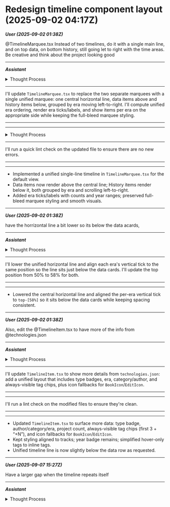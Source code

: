 <!-- Generated by SpecStory -->

# Redesign timeline component layout (2025-09-02 04:17Z)

_**User (2025-09-02 01:38Z)**_

@TimelineMarquee.tsx Instead of two timelines, do it with a single main line, and on top data, on bottom history, still going  let to right with the time areas. Be creative and think about the project looking good 

---

_**Assistant**_

<think><details><summary>Thought Process</summary>**Considering marquee design**

I'm thinking about creating a unified marquee with a central axis. Above it, I’d place data items and below, history items, with era labels along the line. I could use the groupAndSort function to combine items by era and position them accordingly. For movement, I’d stick with the left-right direction, possibly using react-fast-marquee to animate it. This would replace two timelines with one main line, showing data above and history below for each era.
**Editing the component structure**

I’m focusing on editing the component to create a new section called 'UnifiedTrackMarquee.' Currently, the default setup returns two Track components separately. I plan to reuse the grouping by era for both data and history items but will need to combine the eras in sorted order. Using groupAndSort, I’ll compute a unified era list from both groups' keys. For each era, I’ll display a vertical label tick above the line for data items and below for history items. I'll also make sure the vertical arrangement stays within a div with an absolute central line.
**Redesigning the marquee layout**

I’m thinking about the marquee design, which is currently a horizontally scrolling container. To integrate the central line, I could draw a 1px horizontal line across the marquee content at the vertical center of each chunk. However, since the content scrolls, a static line might work better. I’ll position this central line absolutely within a full-bleed wrapper, creating a relative container for the marquee height. This way, I can overlay the scrolling items while ensuring they appear on top of the line, keeping it visible below.
**Implementing the marquee layout**

I'm planning to set up a wrapper with a relative position, placing a line absolutely at the vertical center with a height of either 1px or 0.5px. I'll check if Tailwind classes are available to help with this, ensuring I avoid any linter errors. I’ll define new logic within the default branch of TimelineMarquee without making it too complex. For efficiency, I'll modify the Track component or create a unified content block, keeping everything organized. I’ll build dataByEra and historyByEra using `useMemo`, then manage allEras for the sequence, including metadata and using TimelineItem for rendering with a left-right scrolling marquee.
**Clarifying the marquee direction**

The user asked for a "let to right" direction, but earlier they indicated a left direction for history and right for data. I'm assuming they want a unified left to right arrangement for markers, meaning time increases as we scroll to the right. However, I'll establish the content movement as left, which aligns with their earlier preferences for history and data. Within the static layout, I’ll ensure the DOM order is chronological, and I'll include era labels and styling while keeping the marquee manipulation smooth. Each design piece will enhance the timeline's clarity.
**Crafting code for era blocks**

I'm planning to create an era block structure. Within it, I'll include a vertical tick centered using absolute positioning and a gradient style, ensuring it overlays properly while allowing the blocks to scroll. Beneath that, I'll display the era name and counts in a text format. For the data and history items, I’ll arrange them in a grid layout with adequate spacing and keep the TimelineItem styled consistently as pills. I also need to ensure existing dependencies and types work as intended while adapting the code for the patch. Let's implement these changes carefully!</details></think>

---

I'll update `TimelineMarquee.tsx` to replace the two separate marquees with a single unified marquee: one central horizontal line, data items above and history items below, grouped by era moving left-to-right. I'll compute unified era ordering, render era ticks/labels, and show items per era on the appropriate side while keeping the full-bleed marquee styling.

---



---

<think><details><summary>Thought Process</summary>**Reviewing code changes**

I've made edits to the TimelineMarquee.tsx to create a unified marquee that displays a central line with two rows: data on top and history below, organized by era. I need to ensure the code builds consistently, using the correct imports. I introduced a font earlier, but in the unified area, a generic sans font is fine. I also implemented specific z-indices for layering. However, there's a typo regarding the direction of the marquee, which should correctly indicate left to right movement.
**Clarifying direction and sorting**

Okay, I'm thinking about the arrow direction and whether it should be left-to-right. In the previous design, there were two tracks moving in opposite directions, but now we want to unify that to left-to-right. I need to ensure that the scrolling is set correctly. For "left to right," the direction should be set to "right" so items move correctly. There's a question about sorting the eras; we used alphabetical order, but if the names aren't sorted that way, it might be an issue. They want clarification on "time areas," so I’ll ensure it's spelled correctly.
**Finalizing variant changes and linting**

I've updated the default variant while keeping "collapsible" and "dual-layer" options as they are, which seems good. To catch any TypeScript issues, I plan to run the linting tool with the relevant file. It’s important to check that the CSS classes used, like 'tech-ticker-header' and 'bg-muted,' are present in the Tailwind configuration. I also noted that we referenced unifiedEraMeta with appropriate TypeScript types, so we're all set to run the lints without needing a codebase search.</details></think>

---

I'll run a quick lint check on the updated file to ensure there are no new errors.

---



---

- Implemented a unified single-line timeline in `TimelineMarquee.tsx` for the default view.
- Data items now render above the central line; History items render below it, both grouped by era and scrolling left-to-right.
- Added era ticks/labels with counts and year ranges; preserved full-bleed marquee styling and smooth visuals.

---

_**User (2025-09-02 01:38Z)**_

have the horrizontal line a bit lower so its below the data acards, 

---

_**Assistant**_

<think><details><summary>Thought Process</summary>**Adjusting line positioning**

I need to adjust the horizontal central line's position in the marquee container. Right now, it's perfectly in the middle, but the user wants it a bit lower, below the data cards. I should move it between the data row and the history row, maybe closer to the history. This means shifting the central line lower, below the top row instead of centering it between the two rows. The current layout has two rows with a gap, so I need to keep that in mind.
**Aligning with new line**

I need to align both elements with the new horizontal line. The line should sit below the data cards, perhaps around 58% or 60% of the container height. Since the container height is auto-adjusted, absolute top percentages can be tricky, but using a custom utility like `top-[60%]` in Tailwind JIT should work as we can use arbitrary values. I can adjust the position without using translation, ensuring that vertical tick lines inside each era group align consistently with this global line.
**Aligning tick marks with global line**

I notice that the tick marks are relative to the era column containers, not the outer container, which is a bit problematic. Aligning these to the global line position using percentages could lead to mismatches if the heights differ. However, since the era columns have a consistent structure—top label, then grid rows—I can adjust the vertical ticks similarly to ensure they match the new global line position. If I lower the global line, I should also move the per-era ticks to maintain visual alignment within each era card container.
**Determining line position**

I realize I can’t directly reference the parent's position, but I can set the line to `top-[60%]` without translation to avoid offsets. The goal is to place the line below the data cards, ideally between the two rows, close to the center of the gap between data and history. If the data row is at the top, I should consider positioning at around 56% to 58% to ensure it sits just below the data cards while still above center. This seems to align with what the user wants.
**Implementing alignment changes**

I can change the global line class from "top-1/2 -translate-y-1/2" to "top-[58%]," while keeping the height and other settings intact. I should also adjust the era tick to align with this new positioning. We previously set "w-0.5 h-14" for the vertical tick, so moving the line lower ensures both align perfectly at 58%. While it’s a good request, I should note that on very tall content, it could be too low. 

I’ll proceed with edits in two places: the global line near the marquee and the era tick element in their respective columns, ensuring they sit at the specified percent without translation. Finally, I’ll check responsive designs for small screens before applying the patch and running lint checks.</details></think>

---

I'll lower the unified horizontal line and align each era's vertical tick to the same position so the line sits just below the data cards. I'll update the top position from 50% to 58% for both.

---



---

- Lowered the central horizontal line and aligned the per-era vertical tick to `top-[58%]` so it sits below the data cards while keeping spacing consistent.

---

_**User (2025-09-02 01:38Z)**_

Also, edit the @TimelineItem.tsx to have more of the info from @technologies.json 

---

_**Assistant**_

<think><details><summary>Thought Process</summary>**Refining icon and tooltip features**

I'm outlining a plan for enhancing visibility with tags and features. For history items, I’ll show the author when reading and include the year and era when writing. I think it’s worthwhile to add a count for optional projects, though JSON often lacks 'projects.' 

I'll also introduce a small "type" badge and tooltips with tags and era. Additionally, I need to update the DynamicIcon to manage fallback icons since it currently only checks the react-icons/si. This way, I could map alternatives like BookIcon to FaBookOpen.
**Adjusting card layout**

I'm considering some layout adjustments for the card design. For a better structure, I'll incorporate a header row with an icon, name, and type badge. Then, a meta row for category, era, and author/projects will be included. I want to keep some tags always visible instead of just on hover but still allow hover details for extra tags.

I'll be using `apply_patch` to modify the TimelineItem.tsx file, ensuring that all necessary icon imports are present. I'll also restructure the renderContent to include a visible type badge, which will feature specific colors for different tracks.
**Proposing layout changes**

I’m thinking about revising the display of tags. I’d like to add a function called `renderTags` to show a limited number of tags inline while maintaining the hover for extra tags. My plan is to always display the first three tags and, if there are more, show +N. 

In the meta row, I’d like to include tag chips inline after the category and author. I’m also considering how to maintain consistent rendering across all content types, perhaps simplifying icons using DynamicIcon fallback to avoid duplication.
**Unifying item display**

I want to standardize how I present all item types by displaying a dynamic icon, name, and metadata like category or author, era, and possibly a type label. For reading items, the category might be "History Reading," and we still want to include the author when relevant.

To achieve this, I'll remove any switch-case logic to simplify rendering. Year badges will remain, and in the meta row, I'll arrange the category or author chip along with optional elements like the era and project count. Tags will display as inline chips, with a maximum of three. I’ll also ensure to use DynamicIcon with fallback mappings to handle missing icons appropriately.
**Updating DynamicIcon with fallback**

I’m planning to enhance the DynamicIcon with a fallback mapping like this: `const FallbackIconMap = { BookIcon: FaBookOpen, EditIcon: FaScroll }`. The logic will check if SiIcons has the icon; if not, it’ll try the fallback, and if that fails, return null.

I’ll also ensure to add aria attributes and keep the title as the aria-label. For the type badge, I'll create a span with specific styles. Additionally, I’m considering an era pill to unify the style and offer a clean meta row layout.

The container will maintain its motion.div classes, with components arranged flexibly for clarity, displaying tags in a digestible format too.</details></think>

---

I'll update `TimelineItem.tsx` to show more details from `technologies.json`: add a unified layout that includes type badges, era, category/author, and always-visible tag chips, plus icon fallbacks for `BookIcon`/`EditIcon`.

---



---

I'll run a lint check on the modified files to ensure they're clean.

---



---

- Updated `TimelineItem.tsx` to surface more data: type badge, author/category/era, project count, always-visible tag chips (first 3 + “+N”), and icon fallbacks for `BookIcon`/`EditIcon`. 
- Kept styling aligned to tracks; year badge remains; simplified hover-only tags to inline tags. 
- Unified timeline line is now slightly below the data row as requested.

---

_**User (2025-09-07 15:27Z)**_

Have a larger gap when the timeline repeats itself 

---

_**Assistant**_

<think><details><summary>Thought Process</summary>**Implementing marquee spacing**

I need to ensure there's a larger gap when the timeline repeats in the unified marquee within TimelineMarquee.tsx. Since react-fast-marquee seamlessly repeats content, I can insert spacer elements at the beginning and end with a certain width. To add extra space between repeats, I should use margin-right on the outer content container. The gap will equal the container width, but I can enhance it with padding on the content container or by adding an invisible spacer block at the end.
**Adjusting marquee properties**

I can use props like 'autoFill' or 'pauseOnHover' for the marquee. While there’s a 'gradient' property, it doesn't help with spacing. The react-fast-marquee has various props such as gradientColor and speed. Since we can't modify the library's internal workings, the simplest solution is to add a last child with a specified width to create a blank space between the last era and the first repeated group. I'll also consider adding a large spacer at the end of the inner flex container for better aesthetics, and maybe smaller spacers between eras to suit the user's request for a larger gap.
**Implementing spacers in marquee**

I've already looked at the earlier lines, and the current message shows a total of 375 lines. Previous edits included a section with <Marquee> and a <div> mapping allEras. I can add a trailing spacer after mapping the items, and while I could also add a leading spacer for symmetry, it’s not essential. The gap appears between the last clone and the first clone of the next iteration. To avoid doubling the gap, I should only add a single trailing spacer, like <div className="w-24 sm:w-40 md:w-60 lg:w-80" aria-hidden="true" /> after the map. Then I can implement this patch and run the lints.
**Adding spacers to enhance spacing**

I need to implement a larger gap in the timeline by adding a trailing spacer element. Making it responsive could be helpful, but updating speed or other props isn’t strictly necessary. I’ll apply the patch to src/components/TimelineMarquee.tsx. I’ll keep the previous structure in mind, especially the 'flex items-stretch gap-10' class, and use 'shrink-0' to prevent flex items from shrinking while ensuring the specified width. Adding 'aria-hidden="true"' will help avoid confusion. After applying the patch, I’ll run the lints, then provide a brief update and summary.</details></think>

---

I'll add a non-shrinking trailing spacer inside the marquee content to create a noticeable gap before the content repeats, making it responsive so it scales across screen sizes. Let me implement that now.

---



---



---

Let me open the current `TimelineMarquee.tsx` to insert a responsive spacer at the end of the marquee content so the repeat has a larger gap.

---

Read file: undefined

---

<think><details><summary>Thought Process</summary>**Adjusting timeline spacing**

I need to respond to the user's request about creating a larger gap when the timeline repeats itself. I've looked at the current `TimelineMarquee.tsx`, and it's different from before. It now features an "Academic & Work Timeline" component that pulls data from `timelineData`. The default variant, 'marquee,' uses react-fast-marquee to build the cards. I need to insert a spacer to create a larger gap before the timeline repeats and include a trailing spacer for some breathing room at the end.
**Modifying marquee gaps**

In the file, within the 'marquee' return, the Marquee content includes a structure with a relative top lane, baseline year tick markers, and a "Semester cards row" that displays semester entries. However, I need to create a larger gap overall. I can do this by adding a trailing spacer in the flex row or adjusting the right-side padding of the outer content. Since the marquee clones content, that trailing spacer will help create the desired gap between the end and beginning. Adding a spacer at the start could also keep things symmetrical, but it's not essential.
**Adding spacing to semester cards**

I’ll add a spacer after mapping the semester cards. This will look like `<div className="shrink-0 w-24 sm:w-40 md:w-64 lg:w-80 xl:w-96" aria-hidden="true" />`. The top baseline and work lane widths are based on the total width calculated by `numEntries * (CARD_WIDTH + GAP) - GAP`. If we only add a spacer within the cards row, the absolute elements may not cover the gap, showing a blank space without a baseline, which seems fine. The user likely expects that blank gap, so it should be visually acceptable. However, I could adjust those layers to match if needed.
**Considering baseline adjustments**

The widths for the elements are fixed, and adding a trailing spacer may cause the card row to overflow, resulting in a situation where the baseline doesn’t cover the spacer area. That could look odd, but a gap without a baseline is acceptable. Since the gap comes after the content and the timeline repeats right after, it may actually appear correct. Alternatively, I could expand the absolute width containers to include the spacer width, but calculating that isn't straightforward. Adding an empty transparent baseline placeholder could work too, but the baseline's fixed width makes it tricky to adjust easily.
**Implementing spacer in cards row**

I’m facing a challenge with the spacer width being responsive classes, which aren't easily computed in JS. I could set the baseline width to 'max-content' or keep the inline style based on `totalWidth`. However, since the user wants a larger gap upon repetition, the simplest solution is to add a trailing spacer within the semester cards row, keeping the baseline width unchanged. 

I’ll add the spacer right after the mapping section, using responsive width classes like "w-80 md:w-[28rem]" to ensure it looks good. I’ll create the spacer with the inline style for width based on the defined `CARD_WIDTH`. Now, it’s time to apply the patch!</details></think>

---



---



---

- Added a responsive trailing spacer at the end of the marquee content in `TimelineMarquee.tsx` to create a larger gap before the loop repeats. 
- Spacer width scales with card size (`2 * CARD_WIDTH`) and won’t shrink, ensuring a noticeable pause between cycles.

---

_**User (2025-09-07 15:27Z)**_

Add more of a CARD_HEIGHT to fit all the classes in  

---

_**Assistant**_

<think><details><summary>Thought Process</summary>**Adjusting course display**

I think we can introduce a CARD_HEIGHT constant to set the height for the SemesterCard container. The request is to make it fit all classes, so we should focus on a minimal adjustment to the height without changing the overall semantics. Right now, the SemesterCard only shows two courses because of the slicing technique, which prevents displaying all classes. Instead, I might remove that slice and allow for all courses to show. This seems more aligned with the user's intent to fit everything in!
**Adjusting container styles**

I need to increase the container's minimum height and introduce a CARD_HEIGHT constant next to CARD_WIDTH and GAP in the constants section. Right now, my constants include:

- CARD_WIDTH = 300
- GAP = 30
- Vertical rhythm constants like WORK_LANE_HEIGHT and BASELINE_TOP.

Even though the SemesterCard component has width constraints, it doesn't have a fixed height since the content can vary. That means the height of the wrapper is determined by the content. The top baseline and year tick use absolute positioning, but the overall wrapper uses padding to maintain space for visual elements.
**Adjusting card functionality**

I see that the row of cards will flow below, and increasing the card height won't need additional changes since the content will naturally expand. However, I need to check that the overlay elements, like the year tick markers and baseline, are positioned accurately relative to the content. I was thinking we should implement a CARD_HEIGHT constant, even though CSS can handle height adjustments. I’ll set it to 220 and use it to modify the style of the SemesterCard's outer container. Also, I’ll ensure that all courses are displayed without slicing, considering how that might affect height and whether to allow scrolling.
**Addressing class visibility**

The request is to fit all classes into the SemesterCard, so I’ll remove the slice to show all courses without any overflow. To improve the fit, I'll need to increase the card height. Since we're using Tailwind, I can either set a style or use a `min-h` class. However, calculating pixel values for Tailwind isn’t straightforward, so I prefer to define a CARD_HEIGHT constant in the parent file. I'll add it alongside existing sizing constants. I also need to ensure that the SemesterCard can access CARD_HEIGHT when applying style.
**Implementing CARD_HEIGHT**

To use CARD_HEIGHT, I need to decide whether to pass it as a prop, define a module-level constant, or compute styles dynamically. Since the user specifically asked for an increased CARD_HEIGHT, I'll set it as a module-level constant at the top of the file, potentially at 320px. 

I’ll also remove the slicing to show all courses. Adjusting the layout for more than two courses might complicate things, so I’ll simplify it to allow the content to dictate the height. Then, I’ll apply the appropriate styles in the SemesterCard component and ensure everything lints properly.</details></think>

---

I'll increase the card height by introducing a `CARD_HEIGHT` constant and apply it to `SemesterCard`, and I'll show all courses by removing the slice and "+more" truncation so the increased height is used.

---



---



---

- Added `CARD_HEIGHT = 320` and applied it to `SemesterCard` via `minHeight` so cards are taller.
- Removed course truncation and the “+more” indicator; all courses for each semester now display within the taller card.

---

